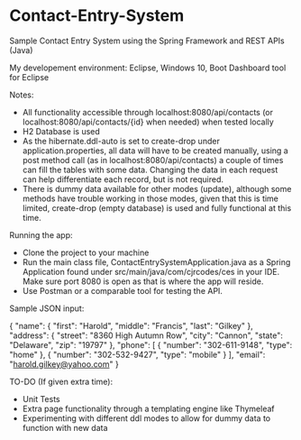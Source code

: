 # Contact-Entry-System
Sample Contact Entry System using the Spring Framework and REST APIs (Java)

My developement environment: Eclipse, Windows 10, Boot Dashboard tool for Eclipse

Notes:
- All functionality accessible through localhost:8080/api/contacts (or localhost:8080/api/contacts/{id} when needed) when tested locally
- H2 Database is used
- As the hibernate.ddl-auto is set to create-drop under application.properties, all data will have to be created manually, using a post method call (as in localhost:8080/api/contacts) a couple of times can fill the tables with some data. Changing the data in each request can help differentiate each record, but is not required. 
- There is dummy data available for other modes (update), although some methods have trouble working in those modes, given that this is time limited, create-drop (empty database) is used and fully functional at this time.

Running the app:
- Clone the project to your machine
- Run the main class file, ContactEntrySystemApplication.java as a Spring Application found under src/main/java/com/cjrcodes/ces in your IDE. Make sure port 8080 is open as that is where the app will reside.
- Use Postman or a comparable tool for testing the API. 

Sample JSON input:

{
"name": {
"first": "Harold",
"middle": "Francis",
"last": "Gilkey"
},
"address": {
"street": "8360 High Autumn Row",
"city": "Cannon",
"state": "Delaware",
"zip": "19797"
},
"phone": [
{
"number": "302-611-9148",
"type": "home"
},
{
"number": "302-532-9427",
"type": "mobile"
}
],
"email": "harold.gilkey@yahoo.com"
}

TO-DO (If given extra time):
- Unit Tests
- Extra page functionality through a templating engine like Thymeleaf
- Experimenting with different ddl modes to allow for dummy data to function with new data
